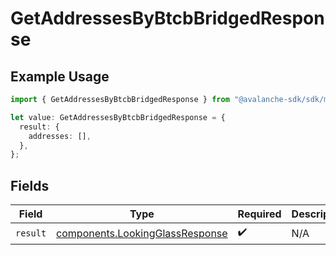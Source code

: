 # GetAddressesByBtcbBridgedResponse

## Example Usage

```typescript
import { GetAddressesByBtcbBridgedResponse } from "@avalanche-sdk/sdk/models/operations";

let value: GetAddressesByBtcbBridgedResponse = {
  result: {
    addresses: [],
  },
};
```

## Fields

| Field                                                                              | Type                                                                               | Required                                                                           | Description                                                                        |
| ---------------------------------------------------------------------------------- | ---------------------------------------------------------------------------------- | ---------------------------------------------------------------------------------- | ---------------------------------------------------------------------------------- |
| `result`                                                                           | [components.LookingGlassResponse](../../models/components/lookingglassresponse.md) | :heavy_check_mark:                                                                 | N/A                                                                                |